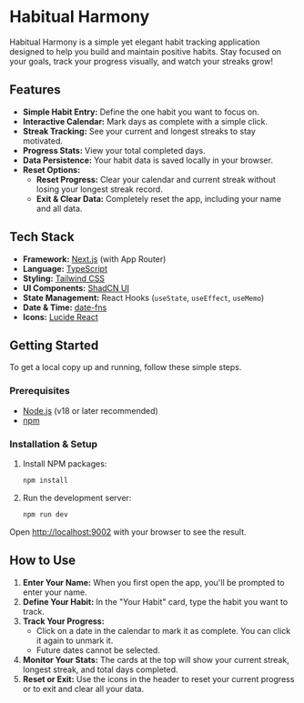 # Habitual Harmony

Habitual Harmony is a simple yet elegant habit tracking application designed to help you build and maintain positive habits. Stay focused on your goals, track your progress visually, and watch your streaks grow!

## Features

- **Simple Habit Entry:** Define the one habit you want to focus on.
- **Interactive Calendar:** Mark days as complete with a simple click.
- **Streak Tracking:** See your current and longest streaks to stay motivated.
- **Progress Stats:** View your total completed days.
- **Data Persistence:** Your habit data is saved locally in your browser.
- **Reset Options:**
    - **Reset Progress:** Clear your calendar and current streak without losing your longest streak record.
    - **Exit & Clear Data:** Completely reset the app, including your name and all data.

## Tech Stack

- **Framework:** [Next.js](https://nextjs.org/) (with App Router)
- **Language:** [TypeScript](https://www.typescriptlang.org/)
- **Styling:** [Tailwind CSS](https://tailwindcss.com/)
- **UI Components:** [ShadCN UI](https://ui.shadcn.com/)
- **State Management:** React Hooks (`useState`, `useEffect`, `useMemo`)
- **Date & Time:** [date-fns](https://date-fns.org/)
- **Icons:** [Lucide React](https://lucide.dev/guide/packages/lucide-react)

## Getting Started

To get a local copy up and running, follow these simple steps.

### Prerequisites

- [Node.js](https://nodejs.org/) (v18 or later recommended)
- [npm](https://www.npmjs.com/)

### Installation & Setup

1.  Install NPM packages:
    ```sh
    npm install
    ```

2.  Run the development server:
    ```sh
    npm run dev
    ```

Open [http://localhost:9002](http://localhost:9002) with your browser to see the result.

## How to Use

1.  **Enter Your Name:** When you first open the app, you'll be prompted to enter your name.
2.  **Define Your Habit:** In the "Your Habit" card, type the habit you want to track.
3.  **Track Your Progress:**
    - Click on a date in the calendar to mark it as complete. You can click it again to unmark it.
    - Future dates cannot be selected.
4.  **Monitor Your Stats:** The cards at the top will show your current streak, longest streak, and total days completed.
5.  **Reset or Exit:** Use the icons in the header to reset your current progress or to exit and clear all your data.
